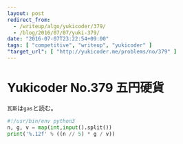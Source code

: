 ```yaml
---
layout: post
redirect_from:
  - /writeup/algo/yukicoder/379/
  - /blog/2016/07/07/yuki-379/
date: "2016-07-07T23:22:54+09:00"
tags: [ "competitive", "writeup", "yukicoder" ]
"target_url": [ "http://yukicoder.me/problems/no/379" ]
---
```


# Yukicoder No.379 五円硬貨

`瓦斯`は`gas`と読む。

``` python
#!/usr/bin/env python3
n, g, v = map(int,input().split())
print('%.12f' % ((n // 5) * g / v))
```
